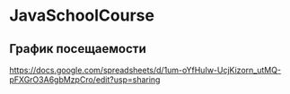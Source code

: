 # JavaSchoolCourse


## График посещаемости

https://docs.google.com/spreadsheets/d/1um-oYfHuIw-UcjKizorn_utMQ-pFXGrO3A6gbMzpCro/edit?usp=sharing
